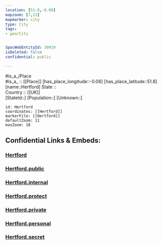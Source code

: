 ```yaml
---
location: [51.8,-0.08] 
mapzoom: [7,12] 
mapmarker: city 
type: City
tags:
- geo/City


SpocWebEntityId: 30919
isDeleted: false
confidential: public

---
```

#is_a_/Place  
#is_a_ :: [[Place]] 
[has_place_longitude::-0.08] 
[has_place_latitude::51.8] 
[name::Hertford] 
State ::  
Country :: [[UK]]  
[StateId::] 
[Population::] 
[Unknown::] 


```leaflet
id: Hertford
coordinates: [[Hertford]] 
markerFile: [[Hertford]] 
defaultZoom: 11 
maxZoom: 18
```


## Confidential Links & Embeds: 

### [Hertford](/_Standards/Earth/Continent/Europe/Europe~North/UK/England/Regions~England/East_of_England/Hertfordshire/cities~Hertfordshire/Hertfordshire~East/cities~EastHertfordshire/Hertford.md) 

### [Hertford.public](/_public/Earth/Continent/Europe/Europe~North/UK/England/Regions~England/East_of_England/Hertfordshire/cities~Hertfordshire/Hertfordshire~East/cities~EastHertfordshire/Hertford.public.md) 

### [Hertford.internal](/_internal/Earth/Continent/Europe/Europe~North/UK/England/Regions~England/East_of_England/Hertfordshire/cities~Hertfordshire/Hertfordshire~East/cities~EastHertfordshire/Hertford.internal.md) 

### [Hertford.protect](/_protect/Earth/Continent/Europe/Europe~North/UK/England/Regions~England/East_of_England/Hertfordshire/cities~Hertfordshire/Hertfordshire~East/cities~EastHertfordshire/Hertford.protect.md) 

### [Hertford.private](/_private/Earth/Continent/Europe/Europe~North/UK/England/Regions~England/East_of_England/Hertfordshire/cities~Hertfordshire/Hertfordshire~East/cities~EastHertfordshire/Hertford.private.md) 

### [Hertford.personal](/_personal/Earth/Continent/Europe/Europe~North/UK/England/Regions~England/East_of_England/Hertfordshire/cities~Hertfordshire/Hertfordshire~East/cities~EastHertfordshire/Hertford.personal.md) 

### [Hertford.secret](/_secret/Earth/Continent/Europe/Europe~North/UK/England/Regions~England/East_of_England/Hertfordshire/cities~Hertfordshire/Hertfordshire~East/cities~EastHertfordshire/Hertford.secret.md)

